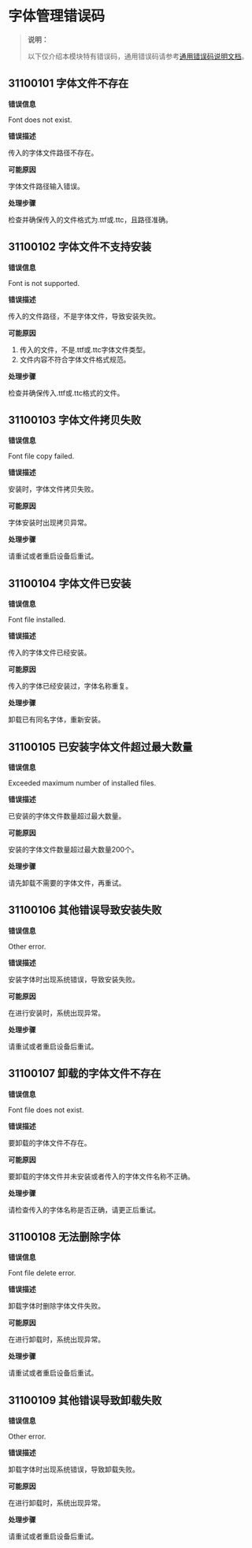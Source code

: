 # 字体管理错误码

<!--Kit: Localization Kit-->
<!--Subsystem: Global-->
<!--Owner: @liule_123-->
<!--Designer: @buda_wy-->
<!--Tester: @lpw_work-->
<!--Adviser: @Brilliantry_Rui-->

> **说明：**
>
> 以下仅介绍本模块特有错误码，通用错误码请参考[通用错误码说明文档](../errorcode-universal.md)。

## 31100101 字体文件不存在

**错误信息**

Font does not exist.

**错误描述**

传入的字体文件路径不存在。

**可能原因**

字体文件路径输入错误。
 
**处理步骤**

检查并确保传入的文件格式为.ttf或.ttc，且路径准确。

## 31100102 字体文件不支持安装

**错误信息**

Font is not supported.

**错误描述**

传入的文件路径，不是字体文件，导致安装失败。

**可能原因**

1. 传入的文件，不是.ttf或.ttc字体文件类型。
2. 文件内容不符合字体文件格式规范。
 
**处理步骤**

检查并确保传入.ttf或.ttc格式的文件。

## 31100103 字体文件拷贝失败

**错误信息**

Font file copy failed.

**错误描述**

安装时，字体文件拷贝失败。

**可能原因**

字体安装时出现拷贝异常。
 
**处理步骤**

请重试或者重启设备后重试。

## 31100104 字体文件已安装

**错误信息**

Font file installed.

**错误描述**

传入的字体文件已经安装。

**可能原因**

传入的字体已经安装过，字体名称重复。
 
**处理步骤**

卸载已有同名字体，重新安装。

## 31100105 已安装字体文件超过最大数量

**错误信息**

Exceeded maximum number of installed files.

**错误描述**

已安装的字体文件数量超过最大数量。

**可能原因**

安装的字体文件数量超过最大数量200个。
 
**处理步骤**

请先卸载不需要的字体文件，再重试。

## 31100106 其他错误导致安装失败

**错误信息**

Other error.

**错误描述**

安装字体时出现系统错误，导致安装失败。

**可能原因**

在进行安装时，系统出现异常。
 
**处理步骤**

请重试或者重启设备后重试。

## 31100107 卸载的字体文件不存在

**错误信息**

Font file does not exist.

**错误描述**

要卸载的字体文件不存在。

**可能原因**

要卸载的字体文件并未安装或者传入的字体文件名称不正确。
 
**处理步骤**

请检查传入的字体名称是否正确，请更正后重试。

## 31100108 无法删除字体

**错误信息**

Font file delete error.

**错误描述**

卸载字体时删除字体文件失败。

**可能原因**

在进行卸载时，系统出现异常。
 
**处理步骤**

请重试或者重启设备后重试。

## 31100109 其他错误导致卸载失败

**错误信息**

Other error.

**错误描述**

卸载字体时出现系统错误，导致卸载失败。

**可能原因**

在进行卸载时，系统出现异常。
 
**处理步骤**

请重试或者重启设备后重试。
